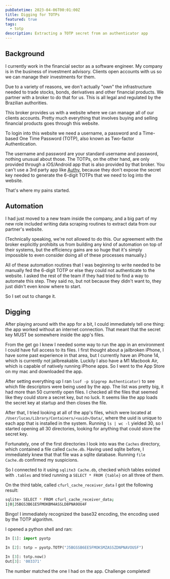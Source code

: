 ```yaml
---
pubDatetime: 2023-04-06T00:01:00Z
title: Digging for TOTPs
featured: true
tags:
  - totp
description: Extracting a TOTP secret from an authenticator app
---
```



## Background

I currently work in the financial sector as a software engineer. My company is in the business of investment advisory. Clients open accounts with us so we can manage their investments for them.

Due to a variety of reasons, we don't actually "own" the infrastructure needed to trade stocks, bonds, derivatives and other financial products. We partner with a broker to do that for us. This is all legal and regulated by the Brazilian authorities.

This broker provides us with a website where we can manage all of our clients accounts. Pretty much everything that involves buying and selling financial products goes through this website.

To login into this website we need a username, a password and a Time-based One Time Password (TOTP), also known as Two-factor Authentication.

The username and password are your standard username and password, nothing unusual about those. The TOTPs, on the other hand, are only provided through a iOS/Android app that is also provided by that broker. You can't use a 3rd party app like [Authy](https://authy.com), because they don't expose the secret key needed to generate the 6-digit TOTPs that we need to log into the website.

That's where my pains started.

## Automation

I had just moved to a new team inside the company, and a big part of my new role included writing data scraping routines to extract data from our partner's website.

(Technically speaking, we're not allowed to do this. Our agreement with the broker explicitly prohibits us from building any kind of automation on top of their systems, but the efficiency gains are so huge that it's simply impossible to even consider doing all of these processes manually.)

All of these automation routines that I was beginning to write needed to be manually fed the 6-digit TOTP or else they could not authenticate to the website. I asked the rest of the team if they had tried to find a way to automate this step. They said no, but not because they didn't want to, they just didn't even know where to start.

So I set out to change it.

## Digging

After playing around with the app for a bit, I could immediately tell one thing: the app worked without an internet connection. That meant that the secret key MUST be somewhere inside the app's files.

From the get go I knew I needed some way to run the app in an environment I could have full access to its files. I first thought about a jailbroken iPhone, I have some past experience in that area, but I currently have an iPhone 14, which is currently not jailbreakable. Luckily I also have a M1 Macbook Air, which is capable of natively running iPhone apps. So I went to the App Store on my mac and downloaded the app.

After setting everything up I ran `lsof -p $(pgrep Authenticator)` to see which file descriptors were being used by the app. The list was pretty big, it had more than 50 currently open files. I checked all the files that seemed like they could store a secret key, but no luck. It seems like the app loads the secret key at startup and then closes the file.

After that, I tried looking at all of the app's files, which were located at `/User/lucas/Library/Containers/<uuid>/Data/`, where the uuid is unique to each app that is installed in the system. Running `ls | wc -l` yielded 30, so I started opening all 30 directories, looking for anything that could store the secret key.

Fortunately, one of the first directories I look into was the `Caches` directory, which contained a file called `Cache.db`. Having used sqlite before, I immediately knew that that file was a sqlite database. Running `file Cache.db` confirmed my suspicions.

So I connected to it using `sqlite3 Cache.db`, checked which tables existed with `.tables` and tried running a `SELECT * FROM {table}` on all three of them.

On the third table, called `cfurl_cache_receiver_data` I got the following result:

```bash
sqlite> SELECT * FROM cfurl_cache_receiver_data;
1|0|J5BGS3B61E5FMOKBM4ASSLD8PNA9OU4F
```

Bingo! I immediately recognized the base32 encoding, the encoding used by the TOTP algorithm.

I opened a python shell and ran:

```python
In [1]: import pyotp

In [2]: totp = pyotp.TOTP("J5BGSSB6EE5FMOKSMZASSZDNPNAVOUSF")

In [3]: totp.now()
Out[3]: '003371'
```

The number matched the one I had on the app. Challenge completed!
